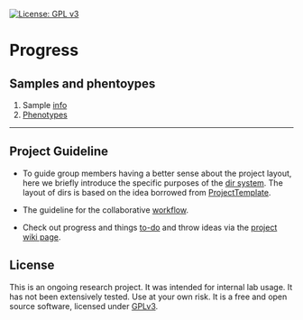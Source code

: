[![License: GPL v3](https://img.shields.io/badge/License-GPL%20v3-blue.svg)](http://www.gnu.org/licenses/gpl-3.0)

# Progress

## Samples and phentoypes
1. Sample [info](http://htmlpreview.github.io/?https://github.com/jyanglab/brassica-QTL/blob/master/profiling/2.pheno/2.A.1_sample_info.nb.html)
2. [Phenotypes](http://htmlpreview.github.io/?https://github.com/jyanglab/brassica-QTL/blob/master/profiling/2.pheno/2.B.1_GRIN_pheno.nb.html)


-------------------------

## Project Guideline

- To guide group members having a better sense about the project layout, here we briefly introduce the specific purposes of the [dir system](https://jyanglab.github.io/2017-01-07-project/). The layout of dirs is based on the idea borrowed from [ProjectTemplate](http://projecttemplate.net/architecture.html).

- The guideline for the collaborative [workflow](https://jyanglab.github.io/2017-01-10-project-using-github/).

- Check out progress and things [to-do](TODO.md) and throw ideas via the [project wiki page](https://github.com/jyanglab/brassica-QTL/wiki).


## License
This is an ongoing research project. It was intended for internal lab usage. It has not been extensively tested. Use at your own risk.
It is a free and open source software, licensed under [GPLv3](LICENSE).
